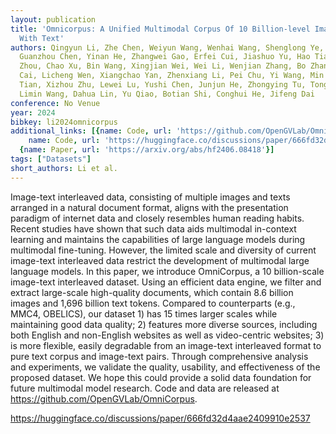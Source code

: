 ```yaml
---
layout: publication
title: 'Omnicorpus: A Unified Multimodal Corpus Of 10 Billion-level Images Interleaved
  With Text'
authors: Qingyun Li, Zhe Chen, Weiyun Wang, Wenhai Wang, Shenglong Ye, Zhenjiang Jin,
  Guanzhou Chen, Yinan He, Zhangwei Gao, Erfei Cui, Jiashuo Yu, Hao Tian, Jiasheng
  Zhou, Chao Xu, Bin Wang, Xingjian Wei, Wei Li, Wenjian Zhang, Bo Zhang, Pinlong
  Cai, Licheng Wen, Xiangchao Yan, Zhenxiang Li, Pei Chu, Yi Wang, Min Dou, Changyao
  Tian, Xizhou Zhu, Lewei Lu, Yushi Chen, Junjun He, Zhongying Tu, Tong Lu, Yali Wang,
  Limin Wang, Dahua Lin, Yu Qiao, Botian Shi, Conghui He, Jifeng Dai
conference: No Venue
year: 2024
bibkey: li2024omnicorpus
additional_links: [{name: Code, url: 'https://github.com/OpenGVLab/OmniCorpus'}, {
    name: Code, url: 'https://huggingface.co/discussions/paper/666fd32d4aae2409910e2537'},
  {name: Paper, url: 'https://arxiv.org/abs/hf2406.08418'}]
tags: ["Datasets"]
short_authors: Li et al.
---
```

Image-text interleaved data, consisting of multiple images and texts arranged in a natural document format, aligns with the presentation paradigm of internet data and closely resembles human reading habits. Recent studies have shown that such data aids multimodal in-context learning and maintains the capabilities of large language models during multimodal fine-tuning. However, the limited scale and diversity of current image-text interleaved data restrict the development of multimodal large language models. In this paper, we introduce OmniCorpus, a 10 billion-scale image-text interleaved dataset. Using an efficient data engine, we filter and extract large-scale high-quality documents, which contain 8.6 billion images and 1,696 billion text tokens. Compared to counterparts (e.g., MMC4, OBELICS), our dataset 1) has 15 times larger scales while maintaining good data quality; 2) features more diverse sources, including both English and non-English websites as well as video-centric websites; 3) is more flexible, easily degradable from an image-text interleaved format to pure text corpus and image-text pairs. Through comprehensive analysis and experiments, we validate the quality, usability, and effectiveness of the proposed dataset. We hope this could provide a solid data foundation for future multimodal model research. Code and data are released at https://github.com/OpenGVLab/OmniCorpus.

https://huggingface.co/discussions/paper/666fd32d4aae2409910e2537